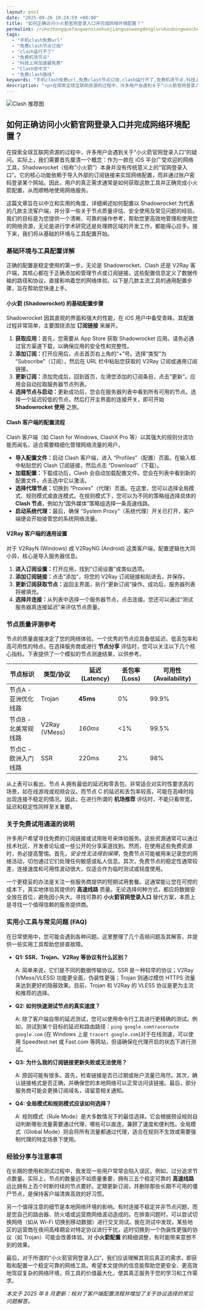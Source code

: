 ```yaml
---
layout: post
date: "2025-09-26 10:24:59 +08:00"
title: "如何正确访问小火箭官网登录入口并完成网络环境配置？"
permalink: /ruhezhengquefangwenxiaohuojianguanwangdenglurukoubingwanchengwangluohuanjingpeizhi/
tags:
  - "手机clash免费url"
  - "免费clash节点订阅"
  - "clash运行不了"
  - "免费机场节点"
  - "科技上网加速器免费"
  - "Clash改中文"
  - "免费clash路线"
keywords: "手机clash免费url,免费clash节点订阅,clash运行不了,免费机场节点,科技上网加速器免费,Clash改中文,免费clash路线"
description: "<p>在探索全球互联网资源的过程中，许多用户会遇到关于“小火箭官网登录入口”的疑问。实际上，我们需要首先厘清一个概念：作为一款在 iOS 平台广受欢迎的网络工具，Shadowrocket（俗称“小火箭”）本身并没有传统意义上的“官网登录入口”。它的核心功能依赖于导入外部的订阅链接来实现网络配置，而非通过账户密码登录某个网站。因此，用户的真正需求通常是如何获取这款工具并正确完成小火箭配置，从而顺畅地使用网络服务。</p>"
---
```


![Clash 推荐图](https://clashjd.github.io/assets/img/clash免费订阅.png)

## 如何正确访问小火箭官网登录入口并完成网络环境配置？

<p>在探索全球互联网资源的过程中，许多用户会遇到关于“小火箭官网登录入口”的疑问。实际上，我们需要首先厘清一个概念：作为一款在 iOS 平台广受欢迎的网络工具，Shadowrocket（俗称“小火箭”）本身并没有传统意义上的“官网登录入口”。它的核心功能依赖于导入外部的订阅链接来实现网络配置，而非通过账户密码登录某个网站。因此，用户的真正需求通常是如何获取这款工具并正确完成小火箭配置，从而顺畅地使用网络服务。</p>
<p>这篇文章旨在以中立和实用的角度，详细阐述如何配置以 Shadowrocket 为代表的几款主流客户端，并分享一些关于节点质量评估、安全使用及常见问题的经验。我们的目标是为您提供一个清晰、可靠的操作参考，帮助您更高效地管理和使用您的网络资源，无论是进行学术研究还是处理跨区域的开发工作，都能得心应手。接下来，我们将从基础的环境与工具配置开始。</p>
<h3>基础环境与工具配置详解</h3>
<p>正确的配置是稳定使用的第一步。无论是 Shadowrocket、Clash 还是 V2Ray 客户端，其核心都在于正确添加和管理节点或订阅链接。这些配置信息定义了数据传输的路径和协议，直接影响着您的网络体验。以下是几款主流工具的通用配置步骤，旨在帮助您快速上手。</p>
<h4>小火箭 (Shadowrocket) 的基础配置步骤</h4>
<p>Shadowrocket 因其直观的界面和强大的性能，在 iOS 用户中备受青睐。其配置过程非常简单，主要围绕添加 <strong>订阅链接</strong> 来展开。</p>
<ol>
    <li><strong>获取应用：</strong>首先，您需要从 App Store 获取 Shadowrocket 应用。请务必通过官方渠道下载，以确保应用的安全性和完整性。</li>
    <li><strong>添加订阅：</strong>打开应用后，点击首页右上角的“+”号。选择“类型”为 “Subscribe”（订阅），然后在 URL 栏中粘贴您获取的 V2Ray 订阅或通用订阅链接。</li>
    <li><strong>更新订阅：</strong>添加完成后，回到首页，左滑您添加的订阅条目，点击“更新”。应用会自动拉取服务器节点列表。</li>
    <li><strong>选择节点与启动：</strong>更新成功后，您会在服务器列表中看到所有可用的节点。选择一个延迟较低的节点，然后打开主界面的连接开关，即可开始 <strong>Shadowrocket 使用</strong> 之旅。</li>
</ol>
<h4>Clash 客户端的配置流程</h4>
<p>Clash 客户端（如 Clash for Windows, ClashX Pro 等）以其强大的规则分流功能而闻名，适合需要精细化管理网络流量的用户。</p>
<ul>
    <li><strong>导入配置文件：</strong>启动 Clash 客户端，进入 “Profiles”（配置）页面。在输入框中粘贴您的 Clash 订阅链接，然后点击 “Download”（下载）。</li>
    <li><strong>加载配置：</strong>下载成功后，Clash 会自动加载配置文件。您会在列表中看到新的配置文件，点击选中它以激活。</li>
    <li><strong>选择代理节点：</strong>切换到 “Proxies”（代理）页面。在这里，您可以选择全局模式、规则模式或直连模式。在规则模式下，您可以为不同的策略组选择具体的 <strong>Clash 节点</strong>，例如为“国外媒体”策略组选择一条高速线路。</li>
    <li><strong>启动系统代理：</strong>最后，确保 “System Proxy”（系统代理）开关已打开，客户端便会开始接管您的系统网络流量。</li>
</ul>
<h4>V2Ray 客户端的通用设置</h4>
<p>对于 V2RayN (Windows) 或 V2RayNG (Android) 这类客户端，配置逻辑也大同小异，核心是导入服务器信息。</p>
<ol>
    <li><strong>进入订阅设置：</strong>打开应用，找到“订阅设置”或类似选项。</li>
    <li><strong>添加订阅链接：</strong>点击“添加”，将您的 V2Ray 订阅链接粘贴进去，并保存。</li>
    <li><strong>更新订阅获取节点：</strong>返回主界面，执行“更新订阅”操作。成功后，服务器列表将被填充。</li>
    <li><strong>选择并连接：</strong>从列表中选择一个服务器节点，点击连接。您还可以通过“测试服务器真连接延迟”来评估节点质量。</li>
</ol>
<h3>节点质量评测参考</h3>
<p>节点的质量直接决定了您的网络体验。一个优秀的节点应具备低延迟、低丢包率和高可用性的特点。在选择服务商或进行 <strong>节点分享</strong> 评估时，您可以关注以下几个核心指标。下表提供了一个模拟的节点测速结果，以供参考。</p>
<table>
    <thead>
        <tr>
            <th>节点标识</th>
            <th>类型/协议</th>
            <th>延迟 (Latency)</th>
            <th>丢包率 (Loss)</th>
            <th>可用性 (Availability)</th>
        </tr>
    </thead>
    <tbody>
        <tr>
            <td>节点A - 亚洲优化线路</td>
            <td>Trojan</td>
            <td><strong>45ms</strong></td>
            <td>0%</td>
            <td>99.9%</td>
        </tr>
        <tr>
            <td>节点B - 北美常规线路</td>
            <td>V2Ray (VMess)</td>
            <td><em>160ms</em></td>
            <td>&lt;1%</td>
            <td>99.5%</td>
        </tr>
        <tr>
            <td>节点C - 欧洲入门线路</td>
            <td>SSR</td>
            <td>220ms</td>
            <td>2%</td>
            <td>98%</td>
        </tr>
    </tbody>
</table>
<p>从上表可以看出，节点 A 拥有最低的延迟和零丢包，非常适合对实时性要求高的场景，如在线游戏或视频会议。而节点 C 的延迟和丢包率较高，可能在高峰时段出现连接不稳定的情况。因此，在进行所谓的 <strong>机场推荐</strong> 评估时，不能只看带宽，延迟和稳定性同样至关重要。</p>
<h3>关于免费试用通道的说明</h3>
<p>许多用户希望寻找免费的订阅链接或试用账号来体验服务。这些资源通常可以通过技术社区、开发者论坛或一些公开的分享渠道找到。然而，在使用这些免费资源时，务必提高警惕。首先，<em>安全性无法得到保障</em>，免费节点可能被用来记录您的网络活动，切勿通过它们处理任何敏感或私人信息。其次，免费节点的稳定性通常较差，连接速度和可用性波动很大，仅适合作为临时测试或轻度使用。</p>
<p>一个更稳妥的办法是关注一些服务商提供的短期试用套餐。这通常能让您在可控的成本下，真实地体验其提供的 <strong>高速线路</strong> 质量。无论选择何种方式，都应将数据安全放在首位，避免因小失大。寻找可靠的 <strong>小火箭官网登录入口</strong> 替代方案，本质上是寻找一个值得信赖的服务提供商。</p>
<h3>实用小工具与常见问题 (FAQ)</h3>
<p>在日常使用中，您可能会遇到各种问题。这里整理了几个高频问题及其解答，并提供一些实用工具帮助您排查故障。</p>
<ul>
    <li>
        <strong>Q1: SSR、Trojan、V2Ray 等协议有什么区别？</strong>
        <p>A: 简单来说，它们是不同的数据传输协议。SSR 是一种较早的协议；V2Ray (VMess/VLESS) 功能更全面，伪装性更强；Trojan 则通过模仿 HTTPS 流量来达到更好的隐蔽效果。目前，Trojan 和 V2Ray 的 VLESS 协议是更为主流和推荐的选择。</p>
    </li>
    <li>
        <strong>Q2: 如何快速测试节点的真实速度？</strong>
        <p>A: 除了客户端自带的延迟测试，您可以使用命令行工具进行更精确的测试。例如，测试到某个目标的延迟和路由路径：<code>ping google.com</code><code>traceroute google.com</code> (在 Windows 上是 <code>tracert google.com</code>)对于在线测速，可以使用 Speedtest.net 或 Fast.com 等网站，但请确保在代理开启的状态下进行测试。</p>
    </li>
    <li>
        <strong>Q3: 为什么我的订阅链接更新失败或无法使用？</strong>
        <p>A: 原因可能有很多。首先，检查链接是否已过期或账户流量已用尽。其次，确认链接格式是否正确，并确保您的本地网络可以正常访问该链接。最后，部分服务商可能会更换订阅域名，请留意相关通知。</p>
    </li>
    <li>
        <strong>Q4: 全局模式和规则模式应该如何选择？</strong>
        <p>A: 规则模式（Rule Mode）是大多数情况下的最佳选择。它会根据预设规则自动判断哪些流量需要通过代理，哪些可以直连，兼顾了速度和便利性。全局模式（Global Mode）则会将所有流量都通过代理，适合在规则不生效或需要强制代理的特定场景下使用。</p>
    </li>
</ul>
<h3>经验分享与注意事项</h3>
<p>在长期的使用和测试过程中，我发现一些用户常常会陷入误区。例如，过分追求节点数量。实际上，节点的数量远不如质量重要，拥有三五个稳定可靠的 <strong>高速线路</strong> 远比拥有上百个时断时续的节点要好。定期更新订阅，并删除那些长期不可用的僵尸节点，是保持客户端清爽高效的好习惯。</p>
<p>另一个值得注意的细节是本地网络环境的影响。有时连接不稳定并非节点问题，而是您自己的路由器、防火墙或运营商网络波动造成的。在排查问题时，可以尝试切换网络（如从 Wi-Fi 切换到移动数据）进行交叉测试。我在测试中发现，某些地区的运营商在夜间高峰期会对特定协议进行干扰，这时切换到一个伪装性更强的协议（如 Trojan）可能会改善体验。对 <strong>小火箭配置</strong> 的精细调整，有时能带来意想不到的效果。</p>
<p>最后，对于所谓的“小火箭官网登录入口”，我们应该理解其背后真正的需求，即获取和配置一个稳定可靠的网络工具。希望本文提供的信息能帮助您更安全、更高效地驾驭复杂的网络环境，将工具的价值最大化，使其真正服务于您的学习和工作需求。</p>
<p><em>本文于 2025 年 8 月更新：核对了客户端配置流程并增加了关于协议选择的常见问题解答。</em></p>